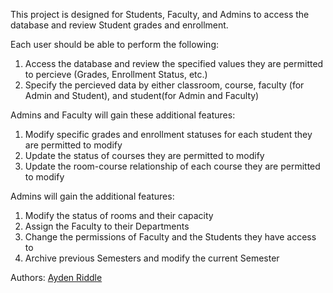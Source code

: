 This project is designed for Students, Faculty, and Admins to access the database and review Student grades and enrollment.

Each user should be able to perform the following:
1. Access the database and review the specified values they are permitted to percieve (Grades, Enrollment Status, etc.)
2. Specify the percieved data by either classroom, course, faculty (for Admin and Student), and student(for Admin and Faculty)

Admins and Faculty will gain these additional features:
1. Modify specific grades and enrollment statuses for each student they are permitted to modify
2. Update the status of courses they are permitted to modify
3. Update the room-course relationship of each course they are permitted to modify

Admins will gain the additional features:
1. Modify the status of rooms and their capacity
2. Assign the Faculty to their Departments
3. Change the permissions of Faculty and the Students they have access to
4. Archive previous Semesters and modify the current Semester

Authors:
[Ayden Riddle](https://www.github.com/ayridd03)
